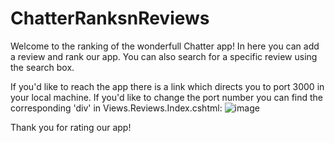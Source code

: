 # ChatterRanksnReviews

Welcome to the ranking of the wonderfull Chatter app!
In here you can add a review and rank our app.
You can also search for a specific review using the search box.

If you'd like to reach the app there is a link which directs you to port 3000 in your local machine.
If you'd like to change the port number you can find the corresponding 'div' in Views.Reviews.Index.cshtml:
  ![image](https://user-images.githubusercontent.com/91034418/170108484-af980dea-e2fe-4abb-ac41-4e25cb86f065.png)

Thank you for rating our app!
